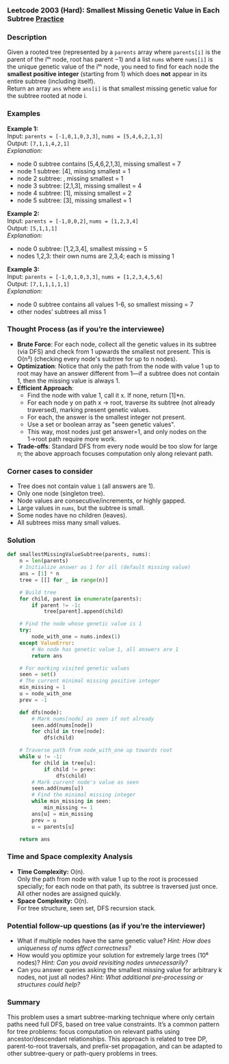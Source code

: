 ### Leetcode 2003 (Hard): Smallest Missing Genetic Value in Each Subtree [Practice](https://leetcode.com/problems/smallest-missing-genetic-value-in-each-subtree)

### Description  
Given a rooted tree (represented by a `parents` array where `parents[i]` is the parent of the iᵗʰ node, root has parent −1) and a list `nums` where `nums[i]` is the unique genetic value of the iᵗʰ node, you need to find for each node the **smallest positive integer** (starting from 1) which does **not** appear in its entire subtree (including itself).  
Return an array `ans` where `ans[i]` is that smallest missing genetic value for the subtree rooted at node i.

### Examples  

**Example 1:**  
Input: `parents = [-1,0,1,0,3,3]`, `nums = [5,4,6,2,1,3]`  
Output: `[7,1,1,4,2,1]`  
*Explanation:*
- node 0 subtree contains [5,4,6,2,1,3], missing smallest = 7
- node 1 subtree: [4], missing smallest = 1
- node 2 subtree: , missing smallest = 1
- node 3 subtree: [2,1,3], missing smallest = 4
- node 4 subtree: [1], missing smallest = 2
- node 5 subtree: [3], missing smallest = 1

**Example 2:**  
Input: `parents = [-1,0,0,2]`, `nums = [1,2,3,4]`  
Output: `[5,1,1,1]`  
*Explanation:*  
- node 0 subtree: [1,2,3,4], smallest missing = 5  
- nodes 1,2,3: their own nums are 2,3,4; each is missing 1

**Example 3:**  
Input: `parents = [-1,0,1,0,3,3]`, `nums = [1,2,3,4,5,6]`  
Output: `[7,1,1,1,1,1]`  
*Explanation:*  
- node 0 subtree contains all values 1-6, so smallest missing = 7  
- other nodes’ subtrees all miss 1

### Thought Process (as if you’re the interviewee)  

- **Brute Force**: For each node, collect all the genetic values in its subtree (via DFS) and check from 1 upwards the smallest not present. This is O(n²) (checking every node's subtree for up to n nodes).
- **Optimization**: Notice that only the path from the node with value 1 up to root may have an answer different from 1—if a subtree does not contain 1, then the missing value is always 1.
- **Efficient Approach**:  
    - Find the node with value 1, call it x. If none, return [1]*n.
    - For each node y on path x → root, traverse its subtree (not already traversed), marking present genetic values.
    - For each, the answer is the smallest integer not present.
    - Use a set or boolean array as "seen genetic values".
    - This way, most nodes just get answer=1, and only nodes on the 1→root path require more work.
- **Trade-offs**: Standard DFS from every node would be too slow for large n; the above approach focuses computation only along relevant path.

### Corner cases to consider  
- Tree does not contain value `1` (all answers are 1).
- Only one node (singleton tree).
- Node values are consecutive/increments, or highly gapped.
- Large values in `nums`, but the subtree is small.
- Some nodes have no children (leaves).
- All subtrees miss many small values.

### Solution

```python
def smallestMissingValueSubtree(parents, nums):
    n = len(parents)
    # Initialize answer as 1 for all (default missing value)
    ans = [1] * n
    tree = [[] for _ in range(n)]

    # Build tree
    for child, parent in enumerate(parents):
        if parent != -1:
            tree[parent].append(child)

    # Find the node whose genetic value is 1
    try:
        node_with_one = nums.index(1)
    except ValueError:
        # No node has genetic value 1, all answers are 1
        return ans

    # For marking visited genetic values
    seen = set()
    # The current minimal missing positive integer
    min_missing = 1
    u = node_with_one
    prev = -1

    def dfs(node):
        # Mark nums[node] as seen if not already
        seen.add(nums[node])
        for child in tree[node]:
            dfs(child)

    # Traverse path from node_with_one up towards root
    while u != -1:
        for child in tree[u]:
            if child != prev:
                dfs(child)
        # Mark current node's value as seen
        seen.add(nums[u])
        # Find the minimal missing integer
        while min_missing in seen:
            min_missing += 1
        ans[u] = min_missing
        prev = u
        u = parents[u]

    return ans
```

### Time and Space complexity Analysis  

- **Time Complexity:** O(n).  
  Only the path from node with value 1 up to the root is processed specially; for each node on that path, its subtree is traversed just once. All other nodes are assigned quickly.
- **Space Complexity:** O(n).  
  For tree structure, seen set, DFS recursion stack.

### Potential follow-up questions (as if you’re the interviewer)  

- What if multiple nodes have the same genetic value?
  *Hint: How does uniqueness of nums affect correctness?*
- How would you optimize your solution for extremely large trees (10⁶ nodes)?
  *Hint: Can you avoid revisiting nodes unnecessarily?*
- Can you answer queries asking the smallest missing value for arbitrary k nodes, not just all nodes?
  *Hint: What additional pre-processing or structures could help?*

### Summary
This problem uses a smart subtree-marking technique where only certain paths need full DFS, based on tree value constraints. It’s a common pattern for tree problems: focus computation on relevant paths using ancestor/descendant relationships. This approach is related to tree DP, parent-to-root traversals, and prefix-set propagation, and can be adapted to other subtree-query or path-query problems in trees.